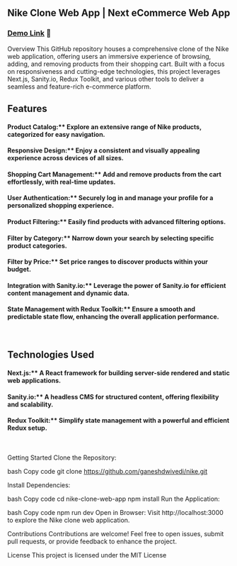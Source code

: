 ## Nike Clone Web App | Next eCommerce Web App

### [Demo Link](https://nike-git-master-ganeshdwivedi.vercel.app/) 🔗

Overview
This GitHub repository houses a comprehensive clone of the Nike web application, offering users an immersive experience of browsing, adding, and removing products from their shopping cart. Built with a focus on responsiveness and cutting-edge technologies, this project leverages Next.js, Sanity.io, Redux Toolkit, and various other tools to deliver a seamless and feature-rich e-commerce platform.

## Features

#### Product Catalog:** Explore an extensive range of Nike products, categorized for easy navigation.
#### Responsive Design:** Enjoy a consistent and visually appealing experience across devices of all sizes.
#### Shopping Cart Management:** Add and remove products from the cart effortlessly, with real-time updates.
#### User Authentication:** Securely log in and manage your profile for a personalized shopping experience.
#### Product Filtering:** Easily find products with advanced filtering options.
#### Filter by Category:** Narrow down your search by selecting specific product categories.
#### Filter by Price:** Set price ranges to discover products within your budget.
#### Integration with Sanity.io:** Leverage the power of Sanity.io for efficient content management and dynamic data.
#### State Management with Redux Toolkit:** Ensure a smooth and predictable state flow, enhancing the overall application performance.

<br/>

## Technologies Used

#### Next.js:** A React framework for building server-side rendered and static web applications.
#### Sanity.io:** A headless CMS for structured content, offering flexibility and scalability.
#### Redux Toolkit:** Simplify state management with a powerful and efficient Redux setup.

<br/>

Getting Started
Clone the Repository:

bash
Copy code
git clone https://github.com/ganeshdwivedi/nike.git

Install Dependencies:

bash
Copy code
cd nike-clone-web-app
npm install
Run the Application:

bash
Copy code
npm run dev
Open in Browser:
Visit http://localhost:3000 to explore the Nike clone web application.

Contributions
Contributions are welcome! Feel free to open issues, submit pull requests, or provide feedback to enhance the project.

License
This project is licensed under the MIT License

